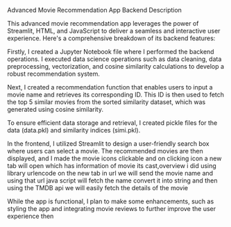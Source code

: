 Advanced Movie Recommendation App Backend Description

This advanced movie recommendation app leverages the power of Streamlit, HTML, and JavaScript to deliver a seamless and interactive user experience. Here's a comprehensive breakdown of its backend features:

Firstly, I created a Jupyter Notebook file where I performed the backend operations. I executed data science operations such as data cleaning, data preprocessing, vectorization, and cosine similarity calculations to develop a robust recommendation system.

Next, I created a recommendation function that enables users to input a movie name and retrieves its corresponding ID. This ID is then used to fetch the top 5 similar movies from the sorted similarity dataset, which was generated using cosine similarity.

To ensure efficient data storage and retrieval, I created pickle files for the data (data.pkl) and similarity indices (simi.pkl).

In the frontend, I utilized Streamlit to design a user-friendly search box where users can select a movie. The recommended movies are then displayed, and I made the movie icons clickable and on clicking icon a new tab will open which has information of movie its cast,overview i did using library urlencode on the new tab in url we will send the movie name and using that url java script will fetch the name convert it into string and then using the TMDB api we will easily fetch the details of the movie 

While the app is functional, I plan to make some enhancements, such as styling the app and integrating movie reviews to further improve the user experience
then 
